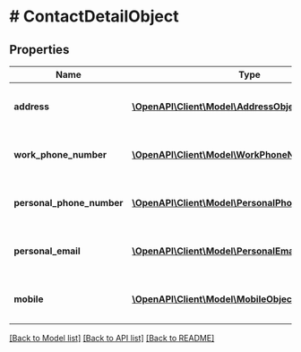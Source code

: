 # # ContactDetailObject

## Properties

Name | Type | Description | Notes
------------ | ------------- | ------------- | -------------
**address** | [**\OpenAPI\Client\Model\AddressObject**](AddressObject.md) | Address contain displayValue and FieldHistory array values | [optional]
**work_phone_number** | [**\OpenAPI\Client\Model\WorkPhoneNumberObject**](WorkPhoneNumberObject.md) | WorkPhoneNumber contain displayValue and FieldHistory array values | [optional]
**personal_phone_number** | [**\OpenAPI\Client\Model\PersonalPhoneNumberObject**](PersonalPhoneNumberObject.md) | PersonalPhoneNumber contain displayValue and FieldHistory array values | [optional]
**personal_email** | [**\OpenAPI\Client\Model\PersonalEmailObject**](PersonalEmailObject.md) | PersonalEmail contain displayValue and FieldHistory array values | [optional]
**mobile** | [**\OpenAPI\Client\Model\MobileObject**](MobileObject.md) | Mobile contain displayValue and FieldHistory array values | [optional]

[[Back to Model list]](../../README.md#models) [[Back to API list]](../../README.md#endpoints) [[Back to README]](../../README.md)
